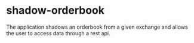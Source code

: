 # shadow-orderbook
The application shadows an orderbook from a given exchange and allows the user to access data through a rest api. 
